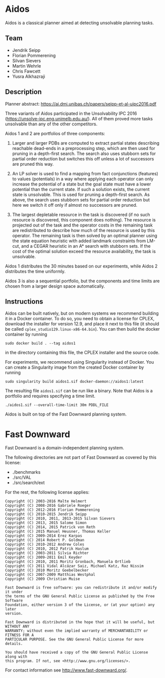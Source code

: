 # Aidos

Aidos is a classical planner aimed at detecting unsolvable planning tasks.

## Team

* Jendrik Seipp
* Florian Pommerening
* Silvan Sievers
* Martin Wehrle
* Chris Fawcett
* Yusra Alkhazraji

## Description

Planner abstract: https://ai.dmi.unibas.ch/papers/seipp-et-al-uipc2016.pdf

Three variants of Aidos participated in the Unsolvability IPC 2016
(https://unsolve-ipc.eng.unimelb.edu.au/). All of them proved more tasks
unsolvable than any of the other competitors.

Aidos 1 and 2 are portfolios of three components:

1. Larger and larger PDBs are computed to extract partial states
   describing reachable dead-ends in a preprocessing step, which are then
   used for pruning in a depth-first search. The search also uses stubborn
   sets for partial order reduction but switches this off unless a lot of
   successors are pruned this way.

2. An LP solver is used to find a mapping from fact conjunctions
   (features) to values (potentials) in a way where applying each operator
   can only increase the potential of a state but the goal state must have
   a lower potential than the current state. If such a solution exists,
   the current state is unsolvable. This is used for pruning a depth-first
   search. As above, the search uses stubborn sets for partial order
   reduction but here we switch it off only if almost no successors are
   pruned.

3. The largest depletable resource in the task is discovered (if no such
   resource is discovered, this component does nothing). The resource is
   projected out of the task and the operator costs in the remaining task
   are redistributed to describe how much of the resource is used by this
   operator. The remaining task is then solved by an optimal planner using
   the state equation heuristic with added landmark constraints from
   LM-cut, and a CEGAR heuristic in an A* search with stubborn sets. If
   the cost of the optimal solution exceed the resource availability, the
   task is unsolvable.

Aidos 1 distributes the 30 minutes based on our experiments, while Aidos 2
distributes the time uniformly.

Aidos 3 is also a sequential portfolio, but the components and time limits
are chosen from a larger design space automatically.

## Instructions

Aidos can be built natively, but on modern systems we recommend building it in a
Docker container. To do so, you need to obtain a license for CPLEX, download the
installer for version 12.9, and place it next to this file (it should be called
`cplex_studio129.linux-x86-64.bin`). You can then build the docker container by
running

    sudo docker build . --tag aidos1

in the directory containing this file, the CPLEX installer and the source code.

For experiments, we recommend using Singularity instead of Docker. You can
create a Singularity image from the created Docker container by running

    sudo singularity build aidos1.sif docker-daemon://aidos1:latest

The resulting file `aidos1.sif` can be run like a binary. Note that Aidos is a
portfolio and requires specifying a time limit.

    ./aidos1.sif --overall-time-limit 30m PDDL_FILE


Aidos is built on top of the Fast Downward planning system.

# Fast Downward

Fast Downward is a domain-independent planning system.

The following directories are not part of Fast Downward as covered by this
license:
* ./benchmarks
* ./src/VAL
* ./src/search/ext

For the rest, the following license applies:

    Copyright (C) 2003-2016 Malte Helmert
    Copyright (C) 2008-2016 Gabriele Roeger
    Copyright (C) 2012-2016 Florian Pommerening
    Copyright (C) 2010-2015 Jendrik Seipp
    Copyright (C) 2010, 2011, 2013-2015 Silvan Sievers
    Copyright (C) 2013, 2015 Salome Simon
    Copyright (C) 2014, 2015 Patrick von Reth
    Copyright (C) 2015 Manuel Heusner, Thomas Keller
    Copyright (C) 2009-2014 Erez Karpas
    Copyright (C) 2014 Robert P. Goldman
    Copyright (C) 2010-2012 Andrew Coles
    Copyright (C) 2010, 2012 Patrik Haslum
    Copyright (C) 2003-2011 Silvia Richter
    Copyright (C) 2009-2011 Emil Keyder
    Copyright (C) 2010, 2011 Moritz Gronbach, Manuela Ortlieb
    Copyright (C) 2011 Vidal Alcázar Saiz, Michael Katz, Raz Nissim
    Copyright (C) 2010 Moritz Goebelbecker
    Copyright (C) 2007-2009 Matthias Westphal
    Copyright (C) 2009 Christian Muise

    Fast Downward is free software: you can redistribute it and/or modify it under
    the terms of the GNU General Public License as published by the Free Software
    Foundation, either version 3 of the License, or (at your option) any later
    version.

    Fast Downward is distributed in the hope that it will be useful, but WITHOUT ANY
    WARRANTY; without even the implied warranty of MERCHANTABILITY or FITNESS FOR A
    PARTICULAR PURPOSE. See the GNU General Public License for more details.

    You should have received a copy of the GNU General Public License along with
    this program. If not, see <http://www.gnu.org/licenses/>.

For contact information see http://www.fast-downward.org/.
